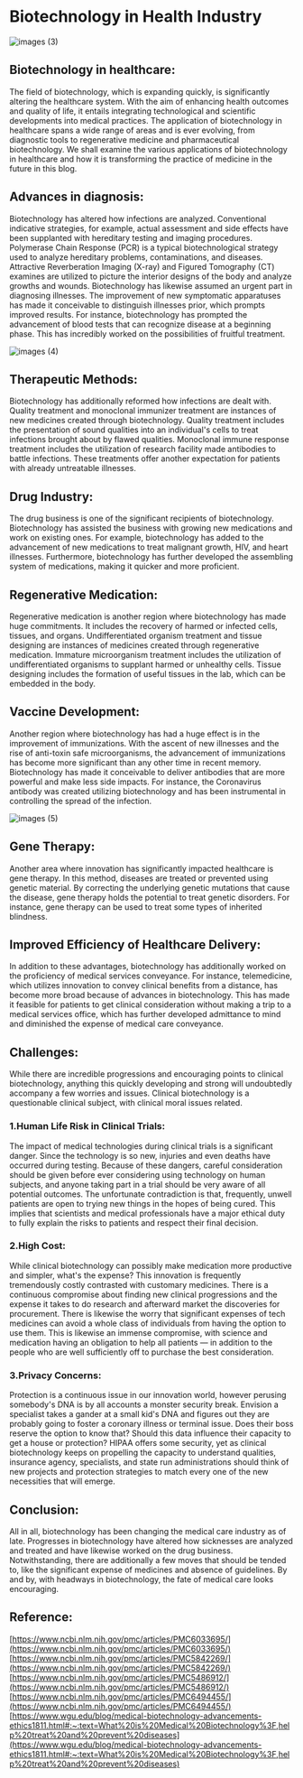 # Biotechnology in  Health Industry 

![images (3)](https://user-images.githubusercontent.com/123460502/216893202-f96d5394-6af8-4809-995a-8d1ad950e0f1.jpeg)



## Biotechnology in healthcare:
The field of biotechnology, which is expanding quickly, is significantly altering the healthcare system. With the aim of enhancing health outcomes and quality of life, it entails integrating technological and scientific developments into medical practices. The application of biotechnology in healthcare spans a wide range of areas and is ever evolving, from diagnostic tools to regenerative medicine and pharmaceutical biotechnology. We shall examine the various applications of biotechnology in healthcare and how it is transforming the practice of medicine in the future in this blog.

## Advances in diagnosis:
Biotechnology has altered how infections are analyzed. Conventional indicative strategies, for 
example, actual assessment and side effects have been supplanted with hereditary testing and imaging procedures. Polymerase Chain Response (PCR) is a typical biotechnological strategy used to analyze hereditary problems, contaminations, and diseases. Attractive Reverberation Imaging (X-ray) and Figured Tomography (CT) examines are utilized to picture the interior designs of the body and analyze growths and wounds. Biotechnology has likewise assumed an urgent part in diagnosing illnesses. The improvement of new symptomatic apparatuses has made it conceivable to distinguish illnesses prior, which prompts improved results. For instance, biotechnology has prompted the advancement of blood tests that can recognize disease at a beginning phase. This has incredibly worked on the possibilities of fruitful treatment.


![images (4)](https://user-images.githubusercontent.com/123460502/216895032-e65bbe09-ef37-4cf0-b360-12977ae98191.jpeg)




## Therapeutic Methods:
Biotechnology has additionally reformed how infections are dealt with. Quality treatment and monoclonal immunizer treatment are instances of new medicines created through biotechnology. Quality treatment includes the presentation of sound qualities into an individual's cells to treat infections brought about by flawed qualities. Monoclonal immune response treatment includes the utilization of research facility made antibodies to battle infections. These treatments offer another expectation for patients with already untreatable illnesses.

## Drug Industry:
The drug business is one of the significant recipients of biotechnology. Biotechnology has assisted the business with growing new medications and work on existing ones. For example, biotechnology has added to the advancement of new medications to treat malignant growth, HIV, and heart illnesses. Furthermore, biotechnology has further developed the assembling system of medications, making it quicker and more proficient.

## Regenerative Medication:
Regenerative medication is another region where biotechnology has made huge commitments. It includes the recovery of harmed or infected cells, tissues, and organs. Undifferentiated organism treatment and tissue designing are instances of medicines created through regenerative medication. Immature microorganism treatment includes the utilization of undifferentiated organisms to supplant harmed or unhealthy cells. Tissue designing includes the formation of useful tissues in the lab, which can be embedded in the body.

## Vaccine Development:
Another region where biotechnology has had a huge effect is in the improvement of immunizations. With the ascent of new illnesses and the rise of anti-toxin safe microorganisms, the advancement of immunizations has become more significant than any other time in recent memory. Biotechnology has made it conceivable to deliver antibodies that are more powerful and make less side impacts. For instance, the Coronavirus antibody was created utilizing biotechnology and has been instrumental in controlling the spread of the infection.

![images (5)](https://user-images.githubusercontent.com/123460502/216893303-a8a626f7-65f2-47a8-b0dd-c57b4afc4f79.jpeg)


## Gene Therapy:
Another area where innovation has significantly impacted healthcare is gene therapy. In this method, diseases are treated or prevented using genetic material. By correcting the underlying genetic mutations that cause the disease, gene therapy holds the potential to treat genetic disorders. For instance, gene therapy can be used to treat some types of inherited blindness.

## Improved Efficiency of Healthcare Delivery:
In addition to these advantages, biotechnology has additionally worked on the proficiency of medical services conveyance. For instance, telemedicine, which utilizes innovation to convey clinical benefits from a distance, has become more broad because of advances in biotechnology. This has made it feasible for patients to get clinical consideration without making a trip to a medical services office, which has further developed admittance to mind and diminished the expense of medical care conveyance.



## Challenges:
While there are incredible progressions and encouraging points to clinical biotechnology, anything this quickly developing and strong will undoubtedly accompany a few worries and issues. Clinical biotechnology is a questionable clinical subject, with clinical moral issues related.

### 1.Human Life Risk in Clinical Trials:
The impact of medical technologies during clinical trials is a significant danger. Since the technology is so new, injuries and even deaths have occurred during testing. Because of these dangers, careful consideration should be given before ever considering using technology on human subjects, and anyone taking part in a trial should be very aware of all potential outcomes. The unfortunate contradiction is that, frequently, unwell patients are open to trying new things in the hopes of being cured. This implies that scientists and medical professionals have a major ethical duty to fully explain the risks to patients and respect their final decision.

### 2.High Cost:
While clinical biotechnology can possibly make medication more productive and simpler, what's the expense? This innovation is frequently tremendously costly contrasted with customary medicines. There is a continuous compromise about finding new clinical progressions and the expense it takes to do research and afterward market the discoveries for procurement. There is likewise the worry that significant expenses of tech medicines can avoid a whole class of individuals from having the option to use them. This is likewise an immense compromise, with science and medication having an obligation to help all patients — in addition to the people who are well sufficiently off to purchase the best consideration.

### 3.Privacy Concerns:
Protection is a continuous issue in our innovation world, however perusing somebody's DNA is by all accounts a monster security break. Envision a specialist takes a gander at a small kid's DNA and figures out they are probably going to foster a coronary illness or terminal issue. Does their boss reserve the option to know that? Should this data influence their capacity to get a house or protection? HIPAA offers some security, yet as clinical biotechnology keeps on propelling the capacity to understand qualities, insurance agency, specialists, and state run administrations should think of new projects and protection strategies to match every one of the new necessities that will emerge.

## Conclusion:
All in all, biotechnology has been changing the medical care industry as of late. Progresses in biotechnology have altered how sicknesses are analyzed and treated and have likewise worked on the drug business. Notwithstanding, there are additionally a few moves that should be tended to, like the significant expense of medicines and absence of guidelines. By and by, with headways in biotechnology, the fate of medical care looks encouraging.

## Reference:

[https://www.ncbi.nlm.nih.gov/pmc/articles/PMC6033695/](https://www.ncbi.nlm.nih.gov/pmc/articles/PMC6033695/)
[https://www.ncbi.nlm.nih.gov/pmc/articles/PMC5842269/](https://www.ncbi.nlm.nih.gov/pmc/articles/PMC5842269/)
[https://www.ncbi.nlm.nih.gov/pmc/articles/PMC5486912/](https://www.ncbi.nlm.nih.gov/pmc/articles/PMC5486912/)
[https://www.ncbi.nlm.nih.gov/pmc/articles/PMC6494455/](https://www.ncbi.nlm.nih.gov/pmc/articles/PMC6494455/)
[https://www.wgu.edu/blog/medical-biotechnology-advancements-ethics1811.html#:~:text=What%20is%20Medical%20Biotechnology%3F,help%20treat%20and%20prevent%20diseases](https://www.wgu.edu/blog/medical-biotechnology-advancements-ethics1811.html#:~:text=What%20is%20Medical%20Biotechnology%3F,help%20treat%20and%20prevent%20diseases)

